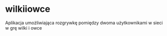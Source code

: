 # wilkiiowce
Aplikacja umożliwiająca rozgrywkę pomiędzy dwoma użytkownikami w sieci w grę wilki i owce
